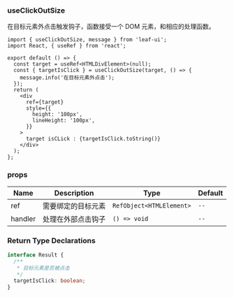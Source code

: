 ### useClickOutSize

在目标元素外点击触发钩子，函数接受一个 DOM 元素，和相应的处理函数。

```tsx
import { useClickOutSize, message } from 'leaf-ui';
import React, { useRef } from 'react';

export default () => {
  const target = useRef<HTMLDivElement>(null);
  const { targetIsClick } = useClickOutSize(target, () => {
    message.info('在目标元素外点击');
  });
  return (
    <div
      ref={target}
      style={{
        height: '100px',
        lineHeight: '100px',
      }}
    >
      target isCLick : {targetIsClick.toString()}
    </div>
  );
};
```

### props

| Name    | Description        | Type                     | Default |
| ------- | ------------------ | ------------------------ | ------- |
| ref     | 需要绑定的目标元素 | `RefObject<HTMLElement>` | `--`    |
| handler | 处理在外部点击钩子 | `() => void`             | `--`    |

### Return Type Declarations

```ts | pure
interface Result {
  /**
   * 目标元素是否被点击
   */
  targetIsClick: boolean;
}
```

